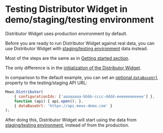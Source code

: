 # Testing Distributor Widget in demo/staging/testing environment

Distributor Widget uses production environment by default.

Before you are ready to run Distributor Widget against real data, you can use Distributor Widget with [staging/testing environment](../../distributor-api-v1/environments.md) data instead.

Most of the steps are the same as in [Getting started section](../getting-started.md).

The only difference is in the [initialization of the Distributor Widget](../getting-started.md#initialize-distributor-widget).

In comparison to the default example, you can set an [optional `dataBaseUrl`](../reference.md#string-databaseurl) property to the testing/staging API URL:

```javascript
Mews.Distributor(
    { configurationIds: ['aaaaaaaa-bbbb-cccc-dddd-eeeeeeeeeeee'] },
    function (api) { api.open(); },
    { dataBaseUrl: 'https://api.mews-demo.com' }
);
```

After doing this, Distributor Widget will start using the data from [staging/testing environment](../../distributor-api-v1/environments.md), instead of from the production.

